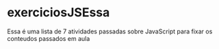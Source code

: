 # exerciciosJSEssa 
Essa é uma lista de 7 atividades passadas sobre JavaScript para fixar os conteudos passados em aula 
